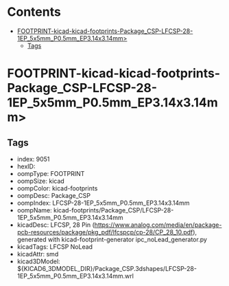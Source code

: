 



Contents
========

* [FOOTPRINT-kicad-kicad-footprints-Package_CSP-LFCSP-28-1EP_5x5mm_P0.5mm_EP3.14x3.14mm>](#footprint-kicad-kicad-footprints-package_csp-lfcsp-28-1ep_5x5mm_p05mm_ep314x314mm)
	* [Tags](#tags)

# FOOTPRINT-kicad-kicad-footprints-Package_CSP-LFCSP-28-1EP_5x5mm_P0.5mm_EP3.14x3.14mm>

## Tags

- index: 9051
- hexID: 
- oompType: FOOTPRINT
- oompSize: kicad
- oompColor: kicad-footprints
- oompDesc: Package_CSP
- oompIndex: LFCSP-28-1EP_5x5mm_P0.5mm_EP3.14x3.14mm
- oompName: kicad-footprints/Package_CSP/LFCSP-28-1EP_5x5mm_P0.5mm_EP3.14x3.14mm
- kicadDesc: LFCSP, 28 Pin (https://www.analog.com/media/en/package-pcb-resources/package/pkg_pdf/lfcspcp/cp-28/CP_28_10.pdf), generated with kicad-footprint-generator ipc_noLead_generator.py
- kicadTags: LFCSP NoLead
- kicadAttr: smd
- kicad3DModel: ${KICAD6_3DMODEL_DIR}/Package_CSP.3dshapes/LFCSP-28-1EP_5x5mm_P0.5mm_EP3.14x3.14mm.wrl
